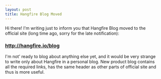 ```yaml
---
layout: post
title: Hangfire Blog Moved
---
```


Hi there! I'm writing just to inform you that Hangfire Blog moved to the official site (long time ago, sorry for the late notification):

<h3><a href="http://hangfire.io/blog">http://hangfire.io/blog</a></h3>

I'm not' ready to blog about anything else yet, and it would be very strange to write only about Hangfire in a personal blog. New product blog contains all the required links, has the same header as other parts of official site and thus is more useful.
